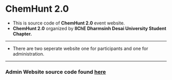 
# ChemHunt 2.0
- This is source code of **ChemHunt 2.0** event website.
- **ChemHunt 2.0** organized by **IIChE Dharmsinh Desai University Student Chapter.**
---
- There are two seperate website one for participants and one for administration.
---
### Admin Website source code found [here](https://github.com/dk009dk/Admin-ChemHunt-2.0)
